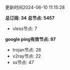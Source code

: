 更新时间2024-06-10 11:15:28

**总订阅: 34**
**总节点: 5457**
- vless节点: 7

**google ping有效节点: 97**
- trojan节点: 28
- v2ray节点: 22
- ss节点: 47
